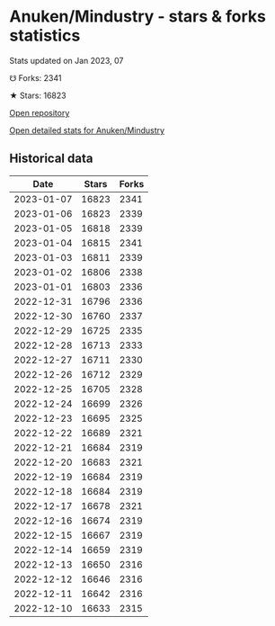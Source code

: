 # Anuken/Mindustry - stars & forks statistics

Stats updated on Jan 2023, 07

☋ Forks: 2341

★ Stars: 16823

[Open repository](https://github.com/Anuken/Mindustry)

[Open detailed stats for Anuken/Mindustry](https://reviewgithub.com/rep/Anuken/Mindustry)

## Historical data
| Date | Stars | Forks |
|------|-------|-------|
| 2023-01-07 | 16823 | 2341 | 
| 2023-01-06 | 16823 | 2339 | 
| 2023-01-05 | 16818 | 2339 | 
| 2023-01-04 | 16815 | 2341 | 
| 2023-01-03 | 16811 | 2339 | 
| 2023-01-02 | 16806 | 2338 | 
| 2023-01-01 | 16803 | 2336 | 
| 2022-12-31 | 16796 | 2336 | 
| 2022-12-30 | 16760 | 2337 | 
| 2022-12-29 | 16725 | 2335 | 
| 2022-12-28 | 16713 | 2333 | 
| 2022-12-27 | 16711 | 2330 | 
| 2022-12-26 | 16712 | 2329 | 
| 2022-12-25 | 16705 | 2328 | 
| 2022-12-24 | 16699 | 2326 | 
| 2022-12-23 | 16695 | 2325 | 
| 2022-12-22 | 16689 | 2321 | 
| 2022-12-21 | 16684 | 2319 | 
| 2022-12-20 | 16683 | 2321 | 
| 2022-12-19 | 16684 | 2319 | 
| 2022-12-18 | 16684 | 2319 | 
| 2022-12-17 | 16678 | 2321 | 
| 2022-12-16 | 16674 | 2319 | 
| 2022-12-15 | 16667 | 2319 | 
| 2022-12-14 | 16659 | 2319 | 
| 2022-12-13 | 16650 | 2316 | 
| 2022-12-12 | 16646 | 2316 | 
| 2022-12-11 | 16642 | 2316 | 
| 2022-12-10 | 16633 | 2315 | 

